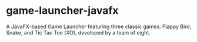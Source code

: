 # game-launcher-javafx
A JavaFX-based Game Launcher featuring three classic games: Flappy Bird, Snake, and Tic Tac Toe (XO), developed by a team of eight.
